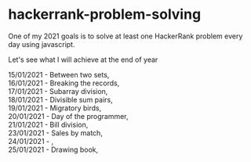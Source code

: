 # hackerrank-problem-solving

One of my 2021 goals is to solve at least one HackerRank problem every day using javascript.

Let's see what I will achieve at the end of year

15/01/2021 - Between two sets,  
16/01/2021 - Breaking the records,  
17/01/2021 - Subarray division,  
18/01/2021 - Divisible sum pairs,  
19/01/2021 - Migratory birds,  
20/01/2021 - Day of the programmer,  
21/01/2021 - Bill division,  
23/01/2021 - Sales by match,  
24/01/2021 - ,  
25/01/2021 - Drawing book,
